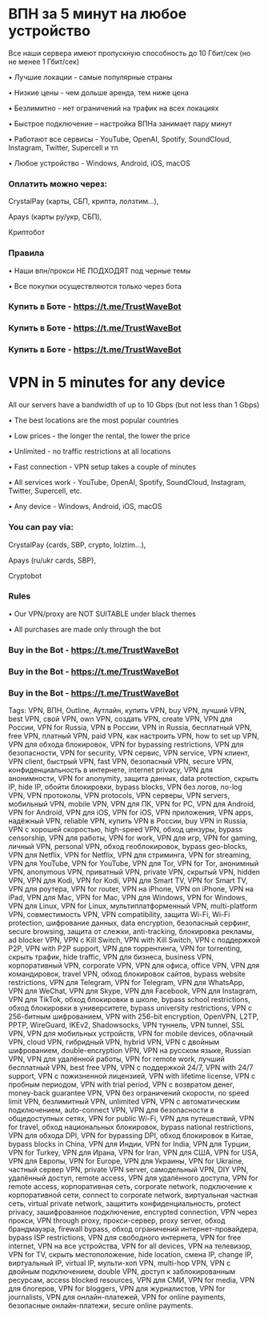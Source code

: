 # ВПН за 5 минут на любое устройство
Все наши сервера имеют пропускную способность до 10 Гбит/сек (но не менее 1 Гбит/сек)​


• Лучшие локации - самые популярные страны

• Низкие цены - чем дольше аренда, тем ниже цена

• Безлимитно - нет ограничений на трафик на всех локациях

• Быстрое подключение – настройка ВПНа занимает пару минут

• Работают все сервисы - YouTube, OpenAI, Spotify, SoundCloud, Instagram, Twitter, Supercell и тп

• Любое устройство - Windows, Android, iOS, macOS

### Оплатить можно через:
CrystalPay (карты, СБП, крипта, лолзтим...),

Apays (карты ру/укр, СБП),

Kриптобот​


### Правила
• Наши впн/прокси НЕ ПОДХОДЯТ под черные темы

• Все покупки осуществляются только через бота


### Купить в Боте - https://t.me/TrustWaveBot
### Купить в Боте - https://t.me/TrustWaveBot
### Купить в Боте - https://t.me/TrustWaveBot

# VPN in 5 minutes for any device
All our servers have a bandwidth of up to 10 Gbps (but not less than 1 Gbps)


• The best locations are the most popular countries

• Low prices - the longer the rental, the lower the price

• Unlimited - no traffic restrictions at all locations

• Fast connection - VPN setup takes a couple of minutes

• All services work - YouTube, OpenAI, Spotify, SoundCloud, Instagram, Twitter, Supercell, etc.

• Any device - Windows, Android, iOS, macOS

### You can pay via:
CrystalPay (cards, SBP, crypto, lolztim...),

Apays (ru/ukr cards, SBP),

Cryptobot

### Rules
• Our VPN/proxy are NOT SUITABLE under black themes

• All purchases are made only through the bot

### Buy in the Bot - https://t.me/TrustWaveBot
### Buy in the Bot - https://t.me/TrustWaveBot
### Buy in the Bot - https://t.me/TrustWaveBot




Tags:
VPN, ВПН, Outline, Аутлайн, купить VPN, buy VPN, лучший VPN, best VPN, свой VPN, own VPN, создать VPN, create VPN, VPN для России, VPN for Russia, VPN в России, VPN in Russia, бесплатный VPN, free VPN, платный VPN, paid VPN, как настроить VPN, how to set up VPN, VPN для обхода блокировок, VPN for bypassing restrictions, VPN для безопасности, VPN for security, VPN сервис, VPN service, VPN клиент, VPN client, быстрый VPN, fast VPN, безопасный VPN, secure VPN, конфиденциальность в интернете, internet privacy, VPN для анонимности, VPN for anonymity, защита данных, data protection, скрыть IP, hide IP, обойти блокировки, bypass blocks, VPN без логов, no-log VPN, VPN протоколы, VPN protocols, VPN серверы, VPN servers, мобильный VPN, mobile VPN, VPN для ПК, VPN for PC, VPN для Android, VPN for Android, VPN для iOS, VPN for iOS, VPN приложения, VPN apps, надёжный VPN, reliable VPN, купить VPN в России, buy VPN in Russia, VPN с хорошей скоростью, high-speed VPN, обход цензуры, bypass censorship, VPN для работы, VPN for work, VPN для игр, VPN for gaming, личный VPN, personal VPN, обход геоблокировок, bypass geo-blocks, VPN для Netflix, VPN for Netflix, VPN для стриминга, VPN for streaming, VPN для YouTube, VPN for YouTube, VPN для Tor, VPN for Tor, анонимный VPN, anonymous VPN, приватный VPN, private VPN, скрытый VPN, hidden VPN, VPN для Kodi, VPN for Kodi, VPN для Smart TV, VPN for Smart TV, VPN для роутера, VPN for router, VPN на iPhone, VPN on iPhone, VPN на iPad, VPN для Mac, VPN for Mac, VPN для Windows, VPN for Windows, VPN для Linux, VPN for Linux, мультиплатформенный VPN, multi-platform VPN, совместимость VPN, VPN compatibility, защита Wi-Fi, Wi-Fi protection, шифрование данных, data encryption, безопасный серфинг, secure browsing, защита от слежки, anti-tracking, блокировка рекламы, ad blocker VPN, VPN с Kill Switch, VPN with Kill Switch, VPN с поддержкой P2P, VPN with P2P support, VPN для торрентинга, VPN for torrenting, скрыть трафик, hide traffic, VPN для бизнеса, business VPN, корпоративный VPN, corporate VPN, VPN для офиса, office VPN, VPN для командировок, travel VPN, обход блокировок сайтов, bypass website restrictions, VPN для Telegram, VPN for Telegram, VPN для WhatsApp, VPN для WeChat, VPN для Skype, VPN для Facebook, VPN для Instagram, VPN для TikTok, обход блокировки в школе, bypass school restrictions, обход блокировки в университете, bypass university restrictions, VPN с 256-битным шифрованием, VPN with 256-bit encryption, OpenVPN, L2TP, PPTP, WireGuard, IKEv2, Shadowsocks, VPN туннель, VPN tunnel, SSL VPN, VPN для мобильных устройств, VPN for mobile devices, облачный VPN, cloud VPN, гибридный VPN, hybrid VPN, VPN с двойным шифрованием, double-encryption VPN, VPN на русском языке, Russian VPN, VPN для удалённой работы, VPN for remote work, лучший бесплатный VPN, best free VPN, VPN с поддержкой 24/7, VPN with 24/7 support, VPN с пожизненной лицензией, VPN with lifetime license, VPN с пробным периодом, VPN with trial period, VPN с возвратом денег, money-back guarantee VPN, VPN без ограничений скорости, no speed limit VPN, безлимитный VPN, unlimited VPN, VPN с автоматическим подключением, auto-connect VPN, VPN для безопасности в общедоступных сетях, VPN for public Wi-Fi, VPN для путешествий, VPN for travel, обход национальных блокировок, bypass national restrictions, VPN для обхода DPI, VPN for bypassing DPI, обход блокировок в Китае, bypass blocks in China, VPN для Индии, VPN for India, VPN для Турции, VPN for Turkey, VPN для Ирана, VPN for Iran, VPN для США, VPN for USA, VPN для Европы, VPN for Europe, VPN для Украины, VPN for Ukraine, частный сервер VPN, private VPN server, самодельный VPN, DIY VPN, удалённый доступ, remote access, VPN для удалённого доступа, VPN for remote access, корпоративная сеть, corporate network, подключение к корпоративной сети, connect to corporate network, виртуальная частная сеть, virtual private network, защитить конфиденциальность, protect privacy, зашифрованное подключение, encrypted connection, VPN через прокси, VPN through proxy, прокси-сервер, proxy server, обход брандмауэра, firewall bypass, обход ограничений интернет-провайдера, bypass ISP restrictions, VPN для свободного интернета, VPN for free internet, VPN на все устройства, VPN for all devices, VPN на телевизор, VPN for TV, скрыть местоположение, hide location, смена IP, change IP, виртуальный IP, virtual IP, мульти-хоп VPN, multi-hop VPN, VPN с двойным подключением, double VPN, доступ к заблокированным ресурсам, access blocked resources, VPN для СМИ, VPN for media, VPN для блогеров, VPN for bloggers, VPN для журналистов, VPN for journalists, VPN для онлайн-платежей, VPN for online payments, безопасные онлайн-платежи, secure online payments.
